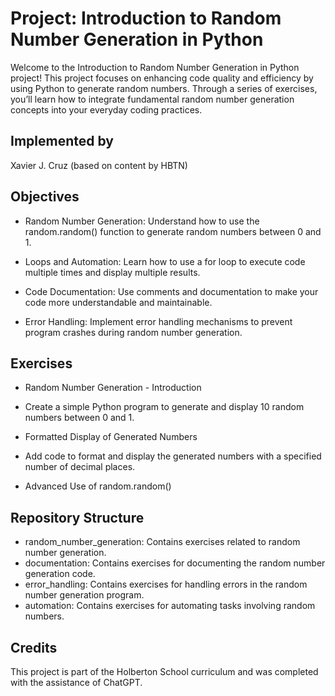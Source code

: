 # Project: Introduction to Random Number Generation in Python

Welcome to the Introduction to Random Number Generation in Python project! This project focuses on enhancing code quality and efficiency by using Python to generate random numbers. Through a series of exercises, you’ll learn how to integrate fundamental random number generation concepts into your everyday coding practices. 

## Implemented by

Xavier J. Cruz (based on content by HBTN) 

## Objectives

+ Random Number Generation: Understand how to use the random.random() function to generate random numbers between 0 and 1. 

+ Loops and Automation: Learn how to use a for loop to execute code multiple times and display multiple results. 

+ Code Documentation: Use comments and documentation to make your code more understandable and maintainable. 

+ Error Handling: Implement error handling mechanisms to prevent program crashes during random number generation.

## Exercises

+ Random Number Generation - Introduction

+ Create a simple Python program to generate and display 10 random numbers between 0 and 1.

+ Formatted Display of Generated Numbers

+ Add code to format and display the generated numbers with a specified number of decimal places.

+ Advanced Use of random.random()


## Repository Structure

+ random_number_generation: Contains exercises related to random number generation.
+ documentation: Contains exercises for documenting the random number generation code.
+ error_handling: Contains exercises for handling errors in the random number generation program.
+ automation: Contains exercises for automating tasks involving random numbers.

## Credits

This project is part of the Holberton School curriculum and was completed with the assistance of ChatGPT.
